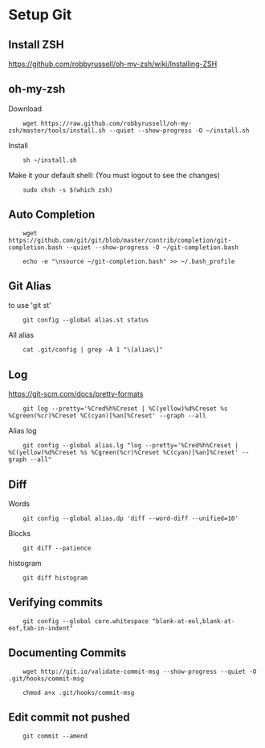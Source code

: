 # Setup Git


## Install ZSH
https://github.com/robbyrussell/oh-my-zsh/wiki/Installing-ZSH

## oh-my-zsh
Download
```
    wget https://raw.github.com/robbyrussell/oh-my-zsh/master/tools/install.sh --quiet --show-progress -O ~/install.sh
```

Install
```
    sh ~/install.sh
```

Make it your default shell: (You must logout to see the changes)
```
    sudo chsh -s $(which zsh)
```


## Auto Completion

```
    wget https://github.com/git/git/blob/master/contrib/completion/git-completion.bash --quiet --show-progress -O ~/git-completion.bash
```

```
    echo -e "\nsource ~/git-completion.bash" >> ~/.bash_profile
```

## Git Alias
to use 'git st'
```
    git config --global alias.st status
```

All alias
```
    cat .git/config | grep -A 1 "\[alias\]"
```

## Log
https://git-scm.com/docs/pretty-formats
```
    git log --pretty='%Cred%h%Creset | %C(yellow)%d%Creset %s %Cgreen(%cr)%Creset %C(cyan)[%an]%Creset' --graph --all
```
Alias log
```
    git config --global alias.lg "log --pretty='%Cred%h%Creset | %C(yellow)%d%Creset %s %Cgreen(%cr)%Creset %C(cyan)[%an]%Creset' --graph --all"
```

## Diff
Words
```
    git config --global alias.dp 'diff --word-diff --unified=10'
```

Blocks
```
    git diff --patience
```

histogram
```
    git diff histogram
```

## Verifying commits

```
    git config --global core.whitespace "blank-at-eol,blank-at-eof,tab-in-indent"
```

## Documenting Commits
```
    wget http://git.io/validate-commit-msg --show-progress --quiet -O .git/hooks/commit-msg
```
```
    chmod a+x .git/hooks/commit-msg
```

## Edit commit not pushed
```
    git commit --amend
```